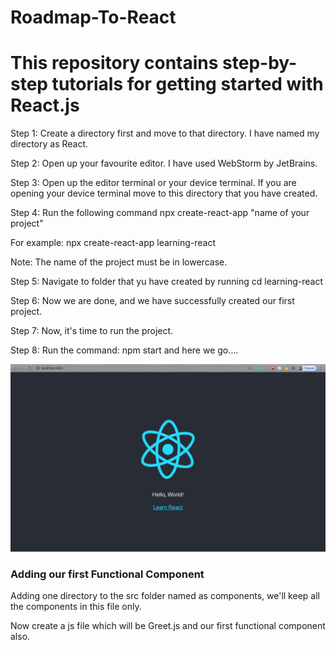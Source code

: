 # Roadmap-To-React
This repository contains step-by-step tutorials for getting started with React.js
=======
Step 1: Create a directory first and move to that directory. I have named my directory as React.

Step 2: Open up your favourite editor. I have used WebStorm by JetBrains.

Step 3: Open up the editor terminal or your device terminal. If you are opening your device terminal move to this directory that you have created.

Step 4: Run the following command npx create-react-app "name of your project"

For example: npx create-react-app learning-react

Note: The name of the project must be in lowercase.

Step 5: Navigate to folder that yu have created by running cd learning-react

Step 6: Now we are done, and we have successfully created our first project.

Step 7: Now, it's time to run the project.

Step 8: Run the command: npm start and here we go....

<img src="src/helloworld.png">

### Adding our first Functional Component

Adding one directory to the src folder named as components, we'll keep all the components in this file only. 

Now create a js file which will be Greet.js and our first functional component also.